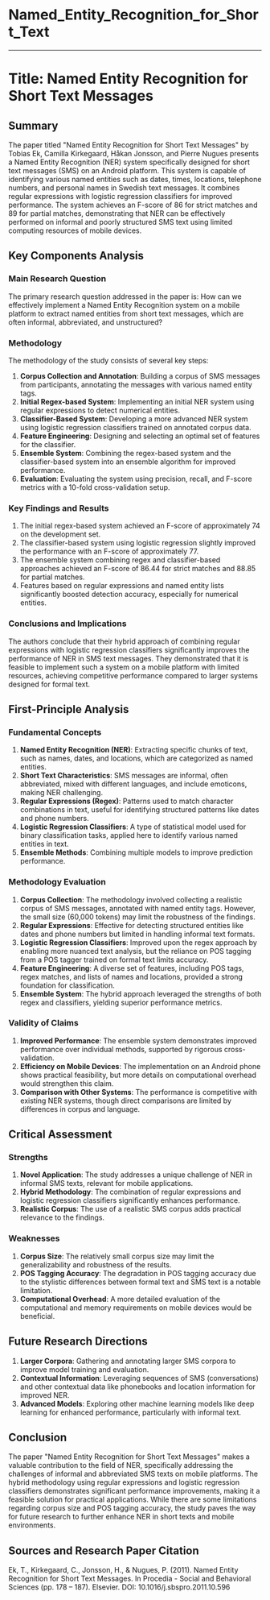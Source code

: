 # Named_Entity_Recognition_for_Short_Text

___
# Title: Named Entity Recognition for Short Text Messages

## Summary
The paper titled "Named Entity Recognition for Short Text Messages" by Tobias Ek, Camilla Kirkegaard, Håkan Jonsson, and Pierre Nugues presents a Named Entity Recognition (NER) system specifically designed for short text messages (SMS) on an Android platform. This system is capable of identifying various named entities such as dates, times, locations, telephone numbers, and personal names in Swedish text messages. It combines regular expressions with logistic regression classifiers for improved performance. The system achieves an F-score of 86 for strict matches and 89 for partial matches, demonstrating that NER can be effectively performed on informal and poorly structured SMS text using limited computing resources of mobile devices.

## Key Components Analysis

### Main Research Question
The primary research question addressed in the paper is: How can we effectively implement a Named Entity Recognition system on a mobile platform to extract named entities from short text messages, which are often informal, abbreviated, and unstructured?

### Methodology
The methodology of the study consists of several key steps:
1. **Corpus Collection and Annotation**: Building a corpus of SMS messages from participants, annotating the messages with various named entity tags.
2. **Initial Regex-based System**: Implementing an initial NER system using regular expressions to detect numerical entities.
3. **Classifier-Based System**: Developing a more advanced NER system using logistic regression classifiers trained on annotated corpus data.
4. **Feature Engineering**: Designing and selecting an optimal set of features for the classifier.
5. **Ensemble System**: Combining the regex-based system and the classifier-based system into an ensemble algorithm for improved performance.
6. **Evaluation**: Evaluating the system using precision, recall, and F-score metrics with a 10-fold cross-validation setup.

### Key Findings and Results
1. The initial regex-based system achieved an F-score of approximately 74 on the development set.
2. The classifier-based system using logistic regression slightly improved the performance with an F-score of approximately 77.
3. The ensemble system combining regex and classifier-based approaches achieved an F-score of 86.44 for strict matches and 88.85 for partial matches.
4. Features based on regular expressions and named entity lists significantly boosted detection accuracy, especially for numerical entities.

### Conclusions and Implications
The authors conclude that their hybrid approach of combining regular expressions with logistic regression classifiers significantly improves the performance of NER in SMS text messages. They demonstrated that it is feasible to implement such a system on a mobile platform with limited resources, achieving competitive performance compared to larger systems designed for formal text.

## First-Principle Analysis

### Fundamental Concepts
1. **Named Entity Recognition (NER)**: Extracting specific chunks of text, such as names, dates, and locations, which are categorized as named entities.
2. **Short Text Characteristics**: SMS messages are informal, often abbreviated, mixed with different languages, and include emoticons, making NER challenging.
3. **Regular Expressions (Regex)**: Patterns used to match character combinations in text, useful for identifying structured patterns like dates and phone numbers.
4. **Logistic Regression Classifiers**: A type of statistical model used for binary classification tasks, applied here to identify various named entities in text.
5. **Ensemble Methods**: Combining multiple models to improve prediction performance.

### Methodology Evaluation
1. **Corpus Collection**: The methodology involved collecting a realistic corpus of SMS messages, annotated with named entity tags. However, the small size (60,000 tokens) may limit the robustness of the findings.
2. **Regular Expressions**: Effective for detecting structured entities like dates and phone numbers but limited in handling informal text formats.
3. **Logistic Regression Classifiers**: Improved upon the regex approach by enabling more nuanced text analysis, but the reliance on POS tagging from a POS tagger trained on formal text limits accuracy.
4. **Feature Engineering**: A diverse set of features, including POS tags, regex matches, and lists of names and locations, provided a strong foundation for classification.
5. **Ensemble System**: The hybrid approach leveraged the strengths of both regex and classifiers, yielding superior performance metrics.

### Validity of Claims
1. **Improved Performance**: The ensemble system demonstrates improved performance over individual methods, supported by rigorous cross-validation.
2. **Efficiency on Mobile Devices**: The implementation on an Android phone shows practical feasibility, but more details on computational overhead would strengthen this claim.
3. **Comparison with Other Systems**: The performance is competitive with existing NER systems, though direct comparisons are limited by differences in corpus and language.

## Critical Assessment

### Strengths
1. **Novel Application**: The study addresses a unique challenge of NER in informal SMS texts, relevant for mobile applications.
2. **Hybrid Methodology**: The combination of regular expressions and logistic regression classifiers significantly enhances performance.
3. **Realistic Corpus**: The use of a realistic SMS corpus adds practical relevance to the findings.

### Weaknesses
1. **Corpus Size**: The relatively small corpus size may limit the generalizability and robustness of the results.
2. **POS Tagging Accuracy**: The degradation in POS tagging accuracy due to the stylistic differences between formal text and SMS text is a notable limitation.
3. **Computational Overhead**: A more detailed evaluation of the computational and memory requirements on mobile devices would be beneficial.

## Future Research Directions

1. **Larger Corpora**: Gathering and annotating larger SMS corpora to improve model training and evaluation.
2. **Contextual Information**: Leveraging sequences of SMS (conversations) and other contextual data like phonebooks and location information for improved NER.
3. **Advanced Models**: Exploring other machine learning models like deep learning for enhanced performance, particularly with informal text.

## Conclusion

The paper "Named Entity Recognition for Short Text Messages" makes a valuable contribution to the field of NER, specifically addressing the challenges of informal and abbreviated SMS texts on mobile platforms. The hybrid methodology using regular expressions and logistic regression classifiers demonstrates significant performance improvements, making it a feasible solution for practical applications. While there are some limitations regarding corpus size and POS tagging accuracy, the study paves the way for future research to further enhance NER in short texts and mobile environments.

## Sources and Research Paper Citation
Ek, T., Kirkegaard, C., Jonsson, H., & Nugues, P. (2011). Named Entity Recognition for Short Text Messages. In Procedia - Social and Behavioral Sciences (pp. 178 – 187). Elsevier. DOI: 10.1016/j.sbspro.2011.10.596
